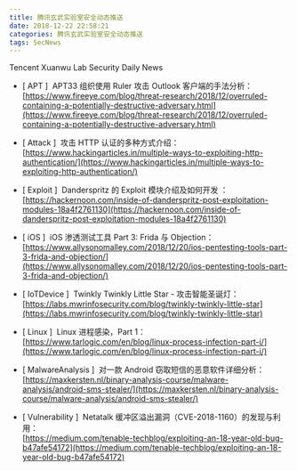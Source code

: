 ```yaml
---
title: 腾讯玄武实验室安全动态推送
date: 2018-12-22 22:58:21
categories: 腾讯玄武实验室安全动态推送
tags: SecNews
---
```


Tencent Xuanwu Lab Security Daily News  
* [ APT ]  APT33 组织使用 Ruler 攻击 Outlook 客户端的手法分析：   
[https://www.fireeye.com/blog/threat-research/2018/12/overruled-containing-a-potentially-destructive-adversary.html](https://www.fireeye.com/blog/threat-research/2018/12/overruled-containing-a-potentially-destructive-adversary.html)  

* [ Attack ]  攻击 HTTP 认证的多种方式介绍：   
[https://www.hackingarticles.in/multiple-ways-to-exploiting-http-authentication/](https://www.hackingarticles.in/multiple-ways-to-exploiting-http-authentication/)  

* [ Exploit ]  Danderspritz 的 Exploit 模块介绍及如何开发 ：   
[https://hackernoon.com/inside-of-danderspritz-post-exploitation-modules-18a4f2761130](https://hackernoon.com/inside-of-danderspritz-post-exploitation-modules-18a4f2761130)  

* [ iOS ]  iOS 渗透测试工具 Part 3: Frida 与 Objection：   
[https://www.allysonomalley.com/2018/12/20/ios-pentesting-tools-part-3-frida-and-objection/](https://www.allysonomalley.com/2018/12/20/ios-pentesting-tools-part-3-frida-and-objection/)  

* [ IoTDevice ]  Twinkly Twinkly Little Star - 攻击智能圣诞灯：   
[https://labs.mwrinfosecurity.com/blog/twinkly-twinkly-little-star](https://labs.mwrinfosecurity.com/blog/twinkly-twinkly-little-star)  

* [ Linux ]  Linux 进程感染，Part 1：   
[https://www.tarlogic.com/en/blog/linux-process-infection-part-i/](https://www.tarlogic.com/en/blog/linux-process-infection-part-i/)  

* [ MalwareAnalysis ]  对一款 Android 窃取短信的恶意软件详细分析：  
[https://maxkersten.nl/binary-analysis-course/malware-analysis/android-sms-stealer/](https://maxkersten.nl/binary-analysis-course/malware-analysis/android-sms-stealer/)  

* [ Vulnerability ]  Netatalk 缓冲区溢出漏洞（CVE-2018-1160）的发现与利用：   
[https://medium.com/tenable-techblog/exploiting-an-18-year-old-bug-b47afe54172](https://medium.com/tenable-techblog/exploiting-an-18-year-old-bug-b47afe54172)  

